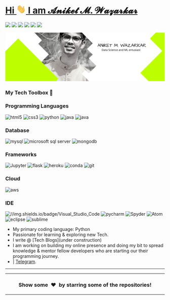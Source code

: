 # [Hi <img src="https://raw.githubusercontent.com/ABSphreak/ABSphreak/master/gifs/Hi.gif" width="30px"> I am 𝓐𝓷𝓲𝓴𝓮𝓽 𝓜. 𝓦𝓪𝔃𝓪𝓻𝓴𝓪𝓻](http://aniketwazarkar.unaux.com/)
<p align = "left">

[<img height="30" src="https://img.shields.io/badge/twitter-%231DA1F2.svg?&style=for-the-badge&logo=twitter&logoColor=white" />][twitter]
[<img height="30" src = "https://img.shields.io/badge/Instagram-E4405F?style=for-the-badge&logo=instagram&logoColor=white"/>][Instagram] 
[<img height="30" src="https://img.shields.io/badge/linkedin-blue.svg?&style=for-the-badge&logo=linkedin&logoColor=white" />][LinkedIn]
[<img height="30" src="https://img.shields.io/badge/Medium-12100E?style=for-the-badge&logo=medium&logoColor=white" />][Medium]
[<img height="30" src="https://img.shields.io/badge/Facebook-1877F2?style=for-the-badge&logo=facebook&logoColor=white" />][Facebook]
[<img height="30" src="https://img.shields.io/badge/Blogger-FF5722?style=for-the-badge&logo=blogger&logoColor=white" />][Blogger]
</p>

![alt text](https://github.com/aniketspeaks/aniketspeaks/blob/main/Black%20Technology%20LinkedIn%20Banner%20(1).png)


### My Tech Toolbox 🧰
### Programming Languages
<p align="left">
<img src="https://img.shields.io/badge/HTML5-E34F26?style=for-the-badge&logo=html5&logoColor=white" alt="html5" height="40"/> 
<img src="https://img.shields.io/badge/CSS3-1572B6?style=for-the-badge&logo=css3&logoColor=white" alt="css3" height="40"/>  
<img src="https://img.shields.io/badge/Python-3776AB?style=for-the-badge&logo=python&logoColor=white" alt="python" height="40"/>  
<img src="https://img.shields.io/badge/Java-ED8B00?style=for-the-badge&logo=java&logoColor=white" alt="java" height="40"/>  
<img src="https://img.shields.io/badge/scikit_learn-F7931E?style=for-the-badge&logo=scikit-learn&logoColor=white" alt="java" height="40"/>  
</p>

### Database
<p align = "left">
<img src="https://img.shields.io/badge/MySQL-00000F?style=for-the-badge&logo=mysql&logoColor=white" alt="mysql" height="40"/> 
<img src="https://img.shields.io/badge/Microsoft%20SQL%20Sever-CC2927?style=for-the-badge&logo=microsoft%20sql%20server&logoColor=white" alt="microsoft sql server" height="40"/>
<img src="https://img.shields.io/badge/MongoDB-4EA94B?style=for-the-badge&logo=mongodb&logoColor=white" alt="mongodb" height="40"/> 
</p>

### Frameworks 
<p align = "left">
<img src="https://img.shields.io/badge/Jupyter-F37626.svg?&style=for-the-badge&logo=Jupyter&logoColor=white" alt="Jupyter" height="40"/> 
<img src="https://img.shields.io/badge/Flask-000000?style=for-the-badge&logo=flask&logoColor=white" alt="flask" height="40"/> 
<img src="https://img.shields.io/badge/Heroku-430098?style=for-the-badge&logo=heroku&logoColor=white" alt="heroku" height="40"/> 
<img src="https://img.shields.io/badge/conda-342B029.svg?&style=for-the-badge&logo=anaconda&logoColor=white" alt="conda" height="40"/> 
<img src="https://img.shields.io/badge/Git-F05032?style=for-the-badge&logo=git&logoColor=white" alt="git" height="40"/> 
</p>

### Cloud
<p align = "left">
<img src="https://img.shields.io/badge/Amazon_AWS-232F3E?style=for-the-badge&logo=amazon-aws&logoColor=white" alt="aws" height="40"/> 
</p>

### IDE 
<p align = "left">
<img src="https://img.shields.io/badge/Visual_Studio_Code-0078D4?style=for-the-badge&logo=visual%20studio%20code&logoColor=white" alt="//img.shields.io/badge/Visual_Studio_Code" height="40"/> 
<img src="https://img.shields.io/badge/pycharm-143?style=for-the-badge&logo=pycharm&logoColor=black&color=black&labelColor=green" alt="pycharm" height="40"/> 
<img src="https://user-images.githubusercontent.com/10513354/36707955-e4faa4b2-1b2d-11e8-9fd4-526384eb7400.png" alt="Spyder" height="40"/> 
<img src="https://img.shields.io/badge/Atom-66595C?style=for-the-badge&logo=Atom&logoColor=white" alt="Atom" height="40"/> 
<img src="https://img.shields.io/badge/Eclipse-2C2255?style=for-the-badge&logo=eclipse&logoColor=white" alt="eclipse" height="40"/> 
<img src="https://img.shields.io/badge/sublime_text-%23575757.svg?&style=for-the-badge&logo=sublime-text&logoColor=important" alt="sublime" height="40"/> 


</p>





 

* My primary coding language: Python
* Passionate for learning & exploring new Tech. 
* I write @ [Tech Blogs](under construction)
* I am working on building my online presence and doing my bit to spread knowledge & mentor fellow developers who are starting our their programming journey.
* | [Telegram](https://t.me/ianiket5).
<!--* If you play Call of Duty- add me: AniketSpeaks>
<!--* I am currently learning Docker-->
<!--* I’m currently working on my portfolio. -->
<!-- * Ask me about anything, I'll be happy to help.-->
<!-- -->
<!--* I'm looking to collaborate on Open source project -->
<!--* Exploratory Data Analysis  Are Always Welcome -->
---

<table><tr><td valign="top" width="50%">


 

[twitter]: https://twitter.com/aniketspeaks__
[Instagram]: https://instagram.com/aniketspeaks__
[gmail]: https://gmail.com
[linkedin]: https://www.linkedin.com/in/ianiket1/
[Medium]: https://medium.com/@aniketwazarkar5
[Facebook]: https://www.facebook.com/aniketspeaks
[Blogger]: https://tech-valley1.blogspot.com/

<h3 align="center">Show some &nbsp;❤️&nbsp; by starring some of the repositories!</h3>
